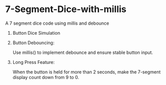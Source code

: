 # 7-Segment-Dice-with-millis 

A 7 segment dice code using millis and debounce 

1. Button Dice Simulation

2. Button Debouncing:
    
    Use millis() to implement debounce and ensure stable button input.
    
3. Long Press Feature:
    
    When the button is held for more than 2 seconds, make the 7-segment display count down from 9 to 0.
